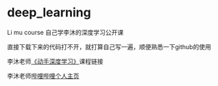 # deep_learning
Li mu course 
自己学李沐的深度学习公开课

直接下载下来的代码打不开，就打算自己写一遍，顺便熟悉一下github的使用

李沐老师[《动手深度学习》](https://courses.d2l.ai/zh-v2/)课程链接

李沐老师[哔哩哔哩个人主页](https://space.bilibili.com/1567748478?spm_id_from=333.788.b_765f7570696e666f.1)
